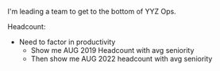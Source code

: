 I'm leading a team to get to the bottom of YYZ Ops.

Headcount:
- Need to factor in productivity
	- Show me AUG 2019 Headcount with avg seniority
	- Then show me AUG 2022 headcount with avg seniority